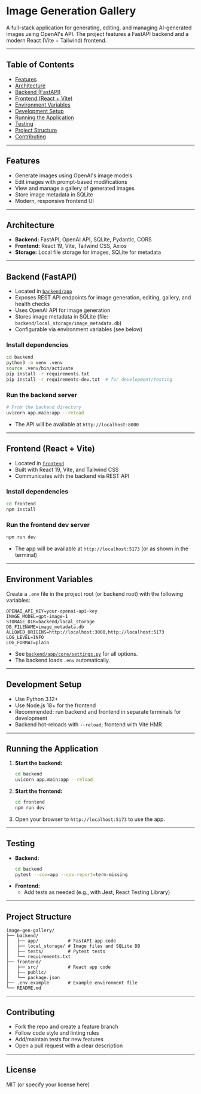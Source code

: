 # Image Generation Gallery

A full-stack application for generating, editing, and managing AI-generated images using OpenAI's API. The project features a FastAPI backend and a modern React (Vite + Tailwind) frontend.

---

## Table of Contents
- [Features](#features)
- [Architecture](#architecture)
- [Backend (FastAPI)](#backend-fastapi)
- [Frontend (React + Vite)](#frontend-react--vite)
- [Environment Variables](#environment-variables)
- [Development Setup](#development-setup)
- [Running the Application](#running-the-application)
- [Testing](#testing)
- [Project Structure](#project-structure)
- [Contributing](#contributing)

---

## Features
- Generate images using OpenAI's image models
- Edit images with prompt-based modifications
- View and manage a gallery of generated images
- Store image metadata in SQLite
- Modern, responsive frontend UI

---

## Architecture
- **Backend:** FastAPI, OpenAI API, SQLite, Pydantic, CORS
- **Frontend:** React 19, Vite, Tailwind CSS, Axios
- **Storage:** Local file storage for images, SQLite for metadata

---

## Backend (FastAPI)
- Located in [`backend/app`](backend/app)
- Exposes REST API endpoints for image generation, editing, gallery, and health checks
- Uses OpenAI API for image generation
- Stores image metadata in SQLite (file: `backend/local_storage/image_metadata.db`)
- Configurable via environment variables (see below)

### Install dependencies
```bash
cd backend
python3 -m venv .venv
source .venv/bin/activate
pip install -r requirements.txt
pip install -r requirements-dev.txt  # for development/testing
```

### Run the backend server
```bash
# From the backend directory
uvicorn app.main:app --reload
```
- The API will be available at `http://localhost:8000`

---

## Frontend (React + Vite)
- Located in [`frontend`](frontend)
- Built with React 19, Vite, and Tailwind CSS
- Communicates with the backend via REST API

### Install dependencies
```bash
cd frontend
npm install
```

### Run the frontend dev server
```bash
npm run dev
```
- The app will be available at `http://localhost:5173` (or as shown in the terminal)

---

## Environment Variables

Create a `.env` file in the project root (or backend root) with the following variables:

```
OPENAI_API_KEY=your-openai-api-key
IMAGE_MODEL=gpt-image-1
STORAGE_DIR=backend/local_storage
DB_FILENAME=image_metadata.db
ALLOWED_ORIGINS=http://localhost:3000,http://localhost:5173
LOG_LEVEL=INFO
LOG_FORMAT=plain
```
- See [`backend/app/core/settings.py`](backend/app/core/settings.py) for all options.
- The backend loads `.env` automatically.

---

## Development Setup
- Use Python 3.12+
- Use Node.js 18+ for the frontend
- Recommended: run backend and frontend in separate terminals for development
- Backend hot-reloads with `--reload`; frontend with Vite HMR

---

## Running the Application
1. **Start the backend:**
    ```bash
    cd backend
    uvicorn app.main:app --reload
    ```
2. **Start the frontend:**
    ```bash
    cd frontend
    npm run dev
    ```
3. Open your browser to `http://localhost:5173` to use the app.

---

## Testing
- **Backend:**
    ```bash
    cd backend
    pytest --cov=app --cov-report=term-missing
    ```
- **Frontend:**
    - Add tests as needed (e.g., with Jest, React Testing Library)

---

## Project Structure
```
image-gen-gallery/
├── backend/
│   ├── app/           # FastAPI app code
│   ├── local_storage/ # Image files and SQLite DB
│   ├── tests/         # Pytest tests
│   └── requirements.txt
├── frontend/
│   ├── src/           # React app code
│   ├── public/
│   └── package.json
├── .env.example       # Example environment file
└── README.md
```

---

## Contributing
- Fork the repo and create a feature branch
- Follow code style and linting rules
- Add/maintain tests for new features
- Open a pull request with a clear description

---

## License
MIT (or specify your license here) 